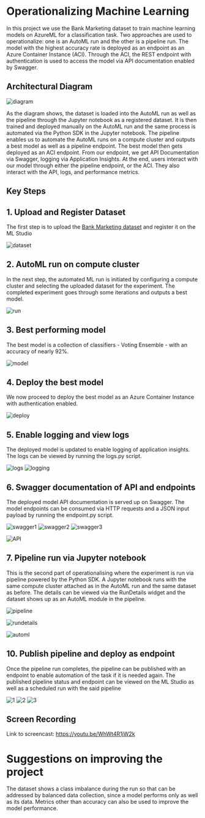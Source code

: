 
# Operationalizing Machine Learning

In this project we use the Bank Marketing dataset to train machine learning models on AzureML for a classification task. Two approaches are used to operationalize: one is an AutoML run and the other is a pipeline run. The model with the highest accuracy rate is deployed as an endpoint as an Azure Container Instance (ACI). Through the ACI, the REST endpoint with authentication is used to access the model via API documentation enabled by Swagger.

## Architectural Diagram
![diagram](Screenshots/MLOps-Flow.jpeg)

As the diagram shows, the dataset is loaded into the AutoML run as well as the pipeline through the Jupyter notebook as a registered dataset. It is then trained and deployed manually on the AutoML run and the same process is automated via the Python SDK in the Jupyter notebook. The pipeline enables us to automate the AutoML runs on a compute cluster and outputs a best model as well as a pipeline endpoint. The best model then gets deployed as an ACI endpoint. From our endpoint, we get API Documentation via Swagger, logging via Application Insights. At the end, users interact with our model through either the pipeline endpoint, or the ACI. They also interact with the API, logs, and performance metrics.

## Key Steps 

## 1. Upload and Register Dataset 
The first step is to upload the [Bank Marketing dataset](https://automlsamplenotebookdata.blob.core.windows.net/automl-sample-notebook-data/bankmarketing_train.csv) and register it on the ML Studio

![dataset](Screenshots/dataset.png)


## 2. AutoML run on compute cluster

In the next step, the automated ML run is initiated by configuring a compute cluster and selecting the uploaded dataset for the experiment. The completed experiment goes through some iterations and outputs a best model.

![run](Screenshots/automl-complete.png)

## 3. Best performing model

The best model is a collection of classifiers - Voting Ensemble - with an accuracy of nearly 92%.

![model](Screenshots/best-model.png)

## 4. Deploy the best model

We now proceed to deploy the best model as an Azure Container Instance with authentication enabled.

![deploy](Screenshots/deploy1.png)


## 5. Enable logging and view logs

The deployed model is updated to enable logging of application insights. The logs can be viewed by running the logs.py script.

![logs](Screenshots/deploy2.png)
![logging](Screenshots/logs.png)


## 6. Swagger documentation of API and endpoints

The deployed model API documentation is served up on Swagger. The model endpoints can be consumed via HTTP requests and a JSON input payload by running the endpoint.py script.

![swagger1](Screenshots/swagger1.png)
![swagger2](Screenshots/swagger2.png)
![swagger3](Screenshots/swagger3.png)

![API](Screenshots/endpoint.png)


## 7. Pipeline run via Jupyter notebook

This is the second part of operationalising where the experiment is run via pipeline powered by the Python SDK. A Jupyter notebook runs with the same compute cluster attached as in the AutoML run and the same dataset as before. The details can be viewed via the RunDetails widget and the dataset shows up as an AutoML module in the pipeline. 

![pipeline](Screenshots/pipeline.png)

![rundetails](Screenshots/rundetails.png)

![automl](Screenshots/pipeline-run.png)


## 10. Publish pipeline and deploy as endpoint

Once the pipeline run completes, the pipeline can be published with an endpoint to enable automation of the task if it is needed again. The published pipeline status and endpoint can be viewed on the ML Studio as well as a scheduled run with the said pipeline

![1](Screenshots/pipeline-endpoint.png)
![2](Screenshots/pub-pipeline.png)
![3](Screenshots/pipeline-run-complete.png)



## Screen Recording


Link to screencast: https://youtu.be/WhWt4R1jW2k

# Suggestions on improving the project

The dataset shows a class imbalance during the run so that can be addressed by balanced data collection, since a model performs only as well as its data. Metrics other than accuracy can also be used to improve the model performance.
